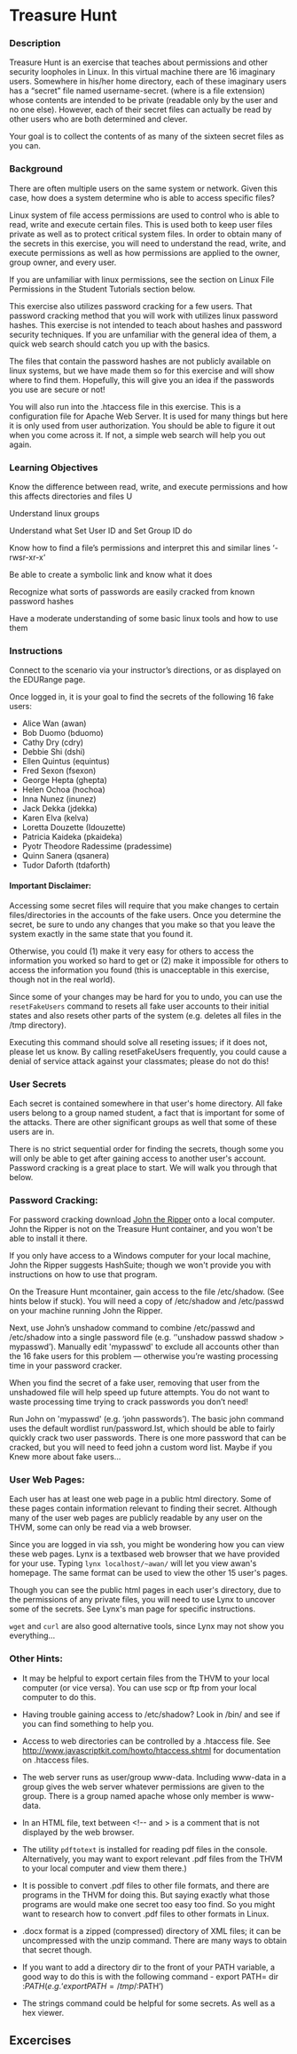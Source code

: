 # Treasure Hunt

### Description

Treasure Hunt is an exercise that teaches about permissions and other security loopholes in
Linux. In this virtual machine there are 16 imaginary users. Somewhere in his/her home
directory, each of these imaginary users has a “secret” file named username-secret.<ext>
(where <ext> is a file extension) whose contents are intended to be private (readable only by
the user and no one else). However, each of their secret files can actually be read by other
users who are both determined and clever. 

Your goal is to collect the contents of as many of the
sixteen secret files as you can.



### Background
There are often multiple users on the same system or network. Given this case, how does a
system determine who is able to access specific files?

Linux system of file access permissions are used to control who is able to read, write and execute certain files. This is used both to keep
user files private as well as to protect critical system files. In order to obtain many of the secrets
in this exercise, you will need to understand the read, write, and execute permissions as well as
how permissions are applied to the owner, group owner, and every user. 

If you are unfamiliar with linux permissions, see the section on Linux File Permissions in the Student Tutorials
section below.

This exercise also utilizes password cracking for a few users. That password cracking method
that you will work with utilizes linux password hashes. This exercise is not intended to teach
about hashes and password security techniques. If you are unfamiliar with the general idea of
them, a quick web search should catch you up with the basics. 

The files that contain the password hashes are not publicly available on linux systems, but we have made them so for this
exercise and will show where to find them. Hopefully, this will give you an idea if the passwords
you use are secure or not!


You will also run into the .htaccess file in this exercise. This is a configuration file for Apache
Web Server. It is used for many things but here it is only used from user authorization. You
should be able to figure it out when you come across it. If not, a simple web search will help you
out again.

  
### Learning Objectives
Know the difference between read, write, and execute permissions and how this affects
directories and files U

Understand linux groups

Understand what Set User ID and Set Group ID do

Know how to find a file’s permissions and interpret this and similar lines ‘-rwsr-xr-x‘

Be able to create a symbolic link and know what it does

Recognize what sorts of passwords are easily cracked from known password hashes

Have a moderate understanding of some basic linux tools and how to use them

### Instructions
Connect to the scenario via your instructor’s directions, or as displayed on the EDURange page.

Once logged in, it is your goal to find the secrets of the following 16 fake users:

* Alice Wan (awan)
* Bob Duomo (bduomo)
* Cathy Dry (cdry)
* Debbie Shi (dshi)
* Ellen Quintus (equintus)
* Fred Sexon (fsexon)
* George Hepta (ghepta)
*  Helen Ochoa (hochoa)
* Inna Nunez (inunez)
* Jack Dekka (jdekka)
* Karen Elva (kelva)
* Loretta Douzette (Idouzette)
* Patricia Kaideka (pkaideka)
* Pyotr Theodore Radessime (pradessime)
* Quinn Sanera (qsanera)
* Tudor Daforth (tdaforth)


#### Important Disclaimer:
Accessing some secret files will require that you make changes to certain files/directories in the
accounts of the fake users. Once you determine the secret, be sure to undo any changes that
you make so that you leave the system exactly in the same state that you found it. 

Otherwise, you could (1) make it very easy for others to access the information you worked so hard to get
or (2) make it impossible for others to access the information you found (this is unacceptable in
this exercise, though not in the real world).

Since some of your changes may be hard for you to undo, you can use the `resetFakeUsers`
command to resets all fake user accounts to their initial states and also resets other parts of the
system (e.g. deletes all files in the /tmp directory). 

Executing this command should solve all reseting issues; if it does not, please let us know. By calling resetFakeUsers frequently, you
could cause a denial of service attack against your classmates; please do not do this!
 
### User Secrets
Each secret is contained somewhere in that user's home directory. All fake users belong to a
group named student, a fact that is important for some of the attacks. There are other significant
groups as well that some of these users are in.

There is no strict sequential order for finding the secrets, though some you will only be able to
get after gaining access to another user's account. Password cracking is a great place to start.
We will walk you through that below.

 
### Password Cracking:

For password cracking download [John the Ripper](http:/Awww.openwall.com/john/) onto a
local computer. John the Ripper is not on the Treasure Hunt container, and you won't be able to install
it there. 

If you only have access to a Windows computer for your local machine, John the Ripper
suggests HashSuite; though we won't provide you with instructions on how to use that program.

On the Treasure Hunt mcontainer, gain access to the file /etc/shadow. (See hints below if stuck).
You will need a copy of /etc/shadow and /etc/passwd on your machine running John the Ripper.

Next, use John’s unshadow command to combine /etc/passwd and /etc/shadow into a single
password file (e.g. ‘'unshadow passwd shadow > mypasswd’).
Manually edit 'mypasswd' to exclude all accounts other than the 16 fake users for this problem —
otherwise you’re wasting processing time in your password cracker. 

When you find the secret of a fake user, removing that user from the unshadowed file will help speed up future attempts.
You do not want to waste processing time trying to crack passwords you don’t need!

Run John on 'mypasswd' (e.g. ‘john passwords’). The basic john command uses the default
wordlist run/password.Ist, which should be able to fairly quickly crack two user passwords.
There is one more password that can be cracked, but you will need to feed john a custom word
list. Maybe if you Knew more about fake users...


### User Web Pages:
Each user has at least one web page in a public html directory. Some of these pages contain
information relevant to finding their secret. Although many of the user web pages are publicly
readable by any user on the THVM, some can only be read via a web browser. 

Since you are logged in via ssh, you might be wondering how you can view these web pages. 
Lynx is a textbased web browser that we have provided for your use. Typing `lynx localhost/~awan/` will let
you view awan's homepage. The same format can be used to view the other 15 user's pages.

Though you can see the public html pages in each user's directory, due to the permissions of
any private files, you will need to use Lynx to uncover some of the secrets. See Lynx's man
page for specific instructions. 

`wget` and `curl` are also good alternative tools, since Lynx may not show you everything...

### Other Hints:
- It may be helpful to export certain files from the THVM to your local computer (or vice versa).
  You can use scp or ftp from your local computer to do this.
  
- Having trouble gaining access to /etc/shadow? Look in /bin/ and see if you can find something
  to help you.
  
- Access to web directories can be controlled by a .htaccess file. See
  http://www.javascriptkit.com/howto/htaccess.shtml for documentation on .htaccess files.
  
- The web server runs as user/group www-data. Including www-data in a group gives the web
  server whatever permissions are given to the group. There is a group named apache whose
  only member is www-data.
  
- In an HTML file, text between <!-- and > is a comment that is not displayed by the web
  browser.
  
- The utility `pdftotext` is installed for reading pdf files in the console. Alternatively, you may want to export relevant
  .pdf files from the THVM to your local computer and view them there.)
  
- It is possible to convert .pdf files to other file formats, and there are programs in the THVM for
  doing this. But saying exactly what those programs are would make one secret too easy too
  find. So you might want to research how to convert .pdf files to other formats in Linux.
  
- .docx format is a zipped (compressed) directory of XML files; it can be uncompressed with the
  unzip command. There are many ways to obtain that secret though.
  
- If you want to add a directory dir to the front of your PATH variable, a good way to do this is
  with the following command - export PATH= dir :$PATH (e.g. ‘export PATH=/tmp/:$PATH’)
  
- The strings command could be helpful for some secrets. As well as a hex viewer.

## Excercises

<question>
<question>
<question>
<question>
<question>
<question>
<question>
<question>
<question>
<question>
<question>
<question>
<question>
<question>
<question>
<question>

